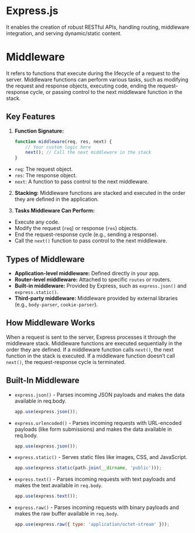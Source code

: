 # Express.js
It enables the creation of robust RESTful APIs, handling routing, middleware integration, and serving dynamic/static content.
# Middleware
It refers to functions that execute during the lifecycle of a request to the server. Middleware functions can perform various tasks, such as modifying the request and response objects, executing code, ending the request-response cycle, or passing control to the next middleware function in the stack.
## Key Features
1. **Function Signature:**
    ```js
    function middleware(req, res, next) {
        // Your custom logic here
        next(); // Call the next middleware in the stack
    }
    ```
- `req`: The request object.
- `res`: The response object.
- `next`: A function to pass control to the next middleware.
2. **Stacking:** Middleware functions are stacked and executed in the order they are defined in the application.

3. **Tasks Middleware Can Perform:**
- Execute any code.
- Modify the request (`req`) or response (`res`) objects.
- End the request-response cycle (e.g., sending a response).
- Call the `next()` function to pass control to the next middleware.

## Types of Middleware
- **Application-level middleware:** Defined directly in your app.
- **Router-level middleware:** Attached to specific `routes` or routers.
- **Built-in middleware:** Provided by Express, such as `express.json()` and `express.static()`.
- **Third-party middleware:** Middleware provided by external libraries (e.g., `body-parser`, `cookie-parser`).

## How Middleware Works
When a request is sent to the server, Express processes it through the middleware stack. Middleware functions are executed sequentially in the order they are defined. If a middleware function calls `next()`, the next function in the stack is executed. If a middleware function doesn’t call `next()`, the request-response cycle is terminated.

## Built-In Middleware
- `express.json()` - Parses incoming JSON payloads and makes the data available in req.body.
    ```js
    app.use(express.json());
    ```
- `express.urlencoded()` - Parses incoming requests with URL-encoded payloads (like form submissions) and makes the data available in req.body.
    ```js
    app.use(express.json());
    ```
- `express.static()` - Serves static files like images, CSS, and JavaScript.
    ```js
    app.use(express.static(path.join(__dirname, 'public')));
    ```
- `express.text()` - Parses incoming requests with text payloads and makes the text available in `req.body`.
    ```js
    app.use(express.text());
    ```
- `express.raw()` - Parses incoming requests with binary payloads and makes the raw buffer available in `req.body`.
    ```js
    app.use(express.raw({ type: 'application/octet-stream' }));
    ```
